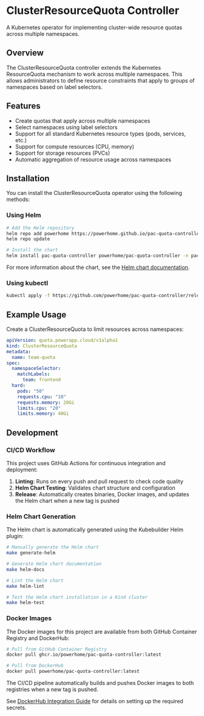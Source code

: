 # ClusterResourceQuota Controller

A Kubernetes operator for implementing cluster-wide resource quotas across multiple namespaces.

## Overview

The ClusterResourceQuota controller extends the Kubernetes ResourceQuota mechanism to work across multiple namespaces. This allows administrators to define resource constraints that apply to groups of namespaces based on label selectors.

## Features

- Create quotas that apply across multiple namespaces
- Select namespaces using label selectors
- Support for all standard Kubernetes resource types (pods, services, etc.)
- Support for compute resources (CPU, memory)
- Support for storage resources (PVCs)
- Automatic aggregation of resource usage across namespaces

## Installation

You can install the ClusterResourceQuota operator using the following methods:

### Using Helm

```bash
# Add the Helm repository
helm repo add powerhome https://powerhome.github.io/pac-quota-controller
helm repo update

# Install the chart
helm install pac-quota-controller powerhome/pac-quota-controller -n pac-quota-controller-system --create-namespace
```

For more information about the chart, see the [Helm chart documentation](./charts/pac-quota-controller/README.md).

### Using kubectl

```bash
kubectl apply -f https://github.com/powerhome/pac-quota-controller/releases/latest/download/install.yaml
```

## Example Usage

Create a ClusterResourceQuota to limit resources across namespaces:

```yaml
apiVersion: quota.powerapp.cloud/v1alpha1
kind: ClusterResourceQuota
metadata:
  name: team-quota
spec:
  namespaceSelector:
    matchLabels:
      team: frontend
  hard:
    pods: "50"
    requests.cpu: "10"
    requests.memory: 20Gi
    limits.cpu: "20"
    limits.memory: 40Gi
```

## Development

### CI/CD Workflow

This project uses GitHub Actions for continuous integration and deployment:

1. **Linting**: Runs on every push and pull request to check code quality
2. **Helm Chart Testing**: Validates chart structure and configuration
3. **Release**: Automatically creates binaries, Docker images, and updates the Helm chart when a new tag is pushed

### Helm Chart Generation

The Helm chart is automatically generated using the Kubebuilder Helm plugin:

```bash
# Manually generate the Helm chart
make generate-helm

# Generate Helm chart documentation
make helm-docs

# Lint the Helm chart
make helm-lint

# Test the Helm chart installation in a Kind cluster
make helm-test
```

### Docker Images

The Docker images for this project are available from both GitHub Container Registry and DockerHub:

```bash
# Pull from GitHub Container Registry
docker pull ghcr.io/powerhome/pac-quota-controller:latest

# Pull from DockerHub
docker pull powerhome/pac-quota-controller:latest
```

The CI/CD pipeline automatically builds and pushes Docker images to both registries when a new tag is pushed.

See [DockerHub Integration Guide](./docs/dockerhub-integration.md) for details on setting up the required secrets.
